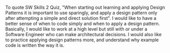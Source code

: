 To quote SW Skills 2 Quiz, "When starting out learning and applying Design Patterns it is important to use sparingly, and apply a design pattern only after attempting a simple and direct solution first". I would like to have a better sense of when to code simply and when to apply a design pattern. Basically, I would like to work at a high level but still with or under a Software Engineer who can make architectural decisions. I would also like to practice applying design patterns more, and understand why example code is written the way it is.
